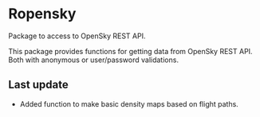 
<!-- README.md is generated from README.Rmd. Please edit that file -->
Ropensky
========

Package to access to OpenSky REST API.

This package provides functions for getting data from OpenSky REST API. Both with anonymous or user/password validations.

Last update
-----------

-   Added function to make basic density maps based on flight paths.
